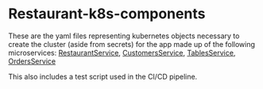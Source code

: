 # Restaurant-k8s-components

These are the yaml files representing kubernetes objects necessary to create the cluster (aside from secrets) for the app made up of the following microservices: [RestaurantService](https://github.com/bconnelly/RestaurantService/), [CustomersService](https://github.com/bconnelly/CustomersService), [TablesService](https://github.com/bconnelly/TablesService), [OrdersService](https://github.com/bconnelly/OrdersService)

This also includes a test script used in the CI/CD pipeline.

